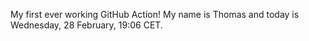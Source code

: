 My first ever working GitHub Action!
My name is Thomas and today is Wednesday, 28 February, 19:06 CET. 
